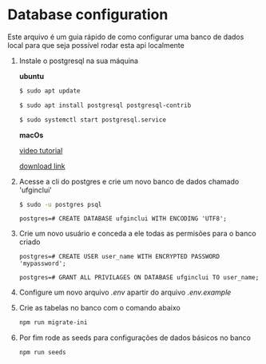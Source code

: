 # Database configuration

Este arquivo é um guia rápido de como configurar uma banco de dados local para que seja possível rodar esta api localmente 

1. Instale o postgresql na sua máquina

    **ubuntu**
    ```bash
    $ sudo apt update

    $ sudo apt install postgresql postgresql-contrib

    $ sudo systemctl start postgresql.service
    ```

    **macOs**

    [video tutorial](https://www.youtube.com/watch?v=Z-iM7hUdBSg&t=19s)

    [download link](https://www.postgresql.org/download/macosx/)

2. Acesse a cli do postgres e crie um novo banco de dados chamado 'ufginclui'

    ```bash
    $ sudo -u postgres psql
    ```

    ```
    postgres=# CREATE DATABASE ufginclui WITH ENCODING 'UTF8';
    ```

3. Crie um novo usuário e conceda a ele todas as permisões para o banco criado

    ```
    postgres=# CREATE USER user_name WITH ENCRYPTED PASSWORD 'mypassword';
    ```

    ```
    postgres=# GRANT ALL PRIVILAGES ON DATABASE ufginclui TO user_name;
    ```

4. Configure um novo arquivo *.env* apartir do arquivo *.env.example*

5. Crie as tabelas no banco com o comando abaixo

    ```bash
    npm run migrate-ini
    ```

6. Por fim rode as seeds para configurações de dados básicos no banco

    ```bash
    npm run seeds
    ```
